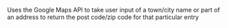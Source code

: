 Uses the Google Maps API to take user input of a town/city name or part of an 
address to return the post code/zip code for that particular entry